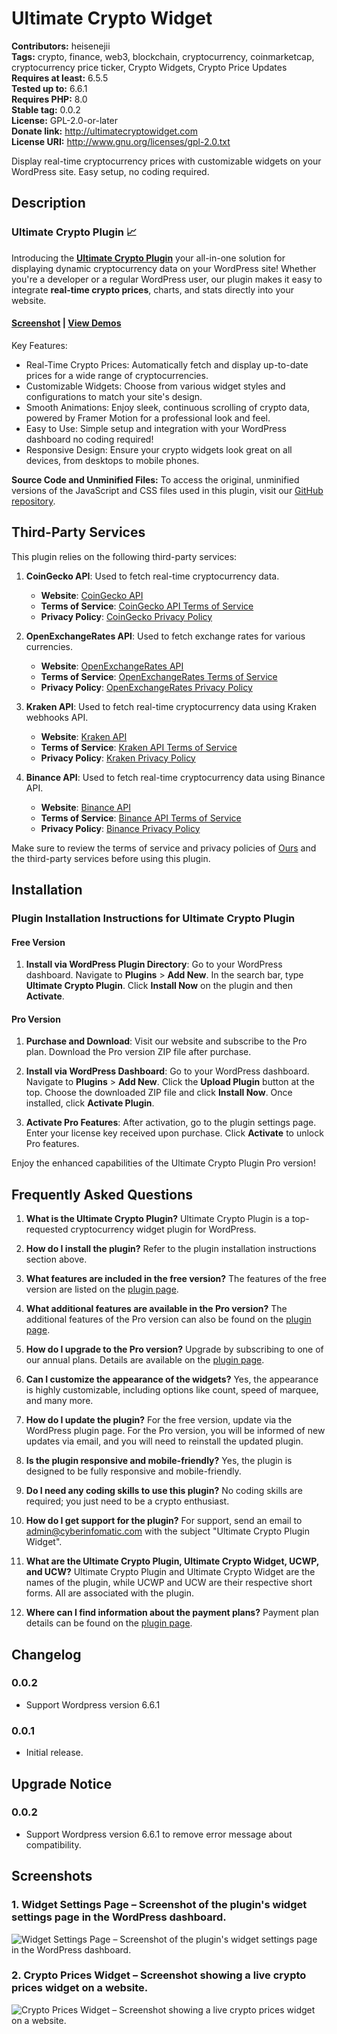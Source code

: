 # Ultimate Crypto Widget #
**Contributors:** heisenejii  
**Tags:** crypto, finance, web3, blockchain, cryptocurrency, coinmarketcap, cryptocurrency price ticker, Crypto Widgets, Crypto Price Updates  
**Requires at least:** 6.5.5  
**Tested up to:** 6.6.1  
**Requires PHP:** 8.0  
**Stable tag:** 0.0.2  
**License:** GPL-2.0-or-later  
**Donate link:** http://ultimatecryptowidget.com  
**License URI:** http://www.gnu.org/licenses/gpl-2.0.txt  

Display real-time cryptocurrency prices with customizable widgets on your WordPress site. Easy setup, no coding required.

## Description ##
### Ultimate Crypto Plugin 📈
Introducing the **[Ultimate Crypto Plugin](http://ultimatecryptowidget.com?utm_source=wp-ultimate-crypto-widget "Ultimate Crypto Widget")**  your all-in-one solution for displaying dynamic cryptocurrency data on your WordPress site! Whether you're a developer or a regular WordPress user, our plugin makes it easy to integrate **real-time crypto prices**, charts, and stats directly into your website.


#### [Screenshot](#screenshots "Ultimate Crypto Widget screenshots.") | [View Demos](http://ultimatecryptowidget.com?utm_source=wp-ultimate-crypto-widget "Ultimate Crypto Widget plugin demos.")

Key Features:
- Real-Time Crypto Prices: Automatically fetch and display up-to-date prices for a wide range of cryptocurrencies.
- Customizable Widgets: Choose from various widget styles and configurations to match your site's design.
- Smooth Animations: Enjoy sleek, continuous scrolling of crypto data, powered by Framer Motion for a professional look and feel.
- Easy to Use: Simple setup and integration with your WordPress dashboard  no coding required!
- Responsive Design: Ensure your crypto widgets look great on all devices, from desktops to mobile phones.

**Source Code and Unminified Files:**
To access the original, unminified versions of the JavaScript and CSS files used in this plugin, visit our [GitHub repository](https://github.com/cyberinfomatic/ultimate-crypto-widget/).

## Third-Party Services
This plugin relies on the following third-party services:

1. **CoinGecko API**: Used to fetch real-time cryptocurrency data.
   - **Website**: [CoinGecko API](https://www.coingecko.com/en/api)
   - **Terms of Service**: [CoinGecko API Terms of Service](https://www.coingecko.com/en/terms)
   - **Privacy Policy**: [CoinGecko Privacy Policy](https://www.coingecko.com/en/privacy)

2. **OpenExchangeRates API**: Used to fetch exchange rates for various currencies.
   - **Website**: [OpenExchangeRates API](https://openexchangerates.org/)
   - **Terms of Service**: [OpenExchangeRates Terms of Service](https://openexchangerates.org/terms)
   - **Privacy Policy**: [OpenExchangeRates Privacy Policy](https://openexchangerates.org/privacy)

3. **Kraken API**: Used to fetch real-time cryptocurrency data using Kraken webhooks API.
   - **Website**: [Kraken API](https://www.kraken.com/features/api)
   - **Terms of Service**: [Kraken API Terms of Service](https://www.kraken.com/legal)
   - **Privacy Policy**: [Kraken Privacy Policy](https://www.kraken.com/legal)

4. **Binance API**: Used to fetch real-time cryptocurrency data using Binance API.
   - **Website**: [Binance API](https://www.binance.com/en/support/faq/360002502072)
   - **Terms of Service**: [Binance API Terms of Service](https://www.binance.com/en/terms)
   - **Privacy Policy**: [Binance Privacy Policy](https://www.binance.com/en/privacy)



Make sure to review the terms of service and privacy policies of [Ours](https://ultimatecryptowidget.com/privacy-policy/) and the third-party services before using this plugin.

## Installation ##
### Plugin Installation Instructions for Ultimate Crypto Plugin

#### Free Version
1. **Install via WordPress Plugin Directory**:
    Go to your WordPress dashboard.
    Navigate to **Plugins** > **Add New**.
    In the search bar, type **Ultimate Crypto Plugin**.
    Click **Install Now** on the plugin and then **Activate**.

#### Pro Version
1. **Purchase and Download**:
    Visit our website and subscribe to the Pro plan.
    Download the Pro version ZIP file after purchase.

2. **Install via WordPress Dashboard**:
    Go to your WordPress dashboard.
    Navigate to **Plugins** > **Add New**.
    Click the **Upload Plugin** button at the top.
    Choose the downloaded ZIP file and click **Install Now**.
    Once installed, click **Activate Plugin**.

3. **Activate Pro Features**:
    After activation, go to the plugin settings page.
    Enter your license key received upon purchase.
    Click **Activate** to unlock Pro features.

Enjoy the enhanced capabilities of the Ultimate Crypto Plugin Pro version!

## Frequently Asked Questions ##

1. **What is the Ultimate Crypto Plugin?**
    Ultimate Crypto Plugin is a top-requested cryptocurrency widget plugin for WordPress.

2. **How do I install the plugin?**
    Refer to the plugin installation instructions section above.

3. **What features are included in the free version?**
    The features of the free version are listed on the [plugin page](https://ultimatecryptowidget.com/).

4. **What additional features are available in the Pro version?**
    The additional features of the Pro version can also be found on the [plugin page](https://ultimatecryptowidget.com/).

5. **How do I upgrade to the Pro version?**
    Upgrade by subscribing to one of our annual plans. Details are available on the [plugin page](https://ultimatecryptowidget.com/).

6. **Can I customize the appearance of the widgets?**
    Yes, the appearance is highly customizable, including options like count, speed of marquee, and many more.

7. **How do I update the plugin?**
    For the free version, update via the WordPress plugin page. For the Pro version, you will be informed of new updates via email, and you will need to reinstall the updated plugin.

8. **Is the plugin responsive and mobile-friendly?**
    Yes, the plugin is designed to be fully responsive and mobile-friendly.

9. **Do I need any coding skills to use this plugin?**
    No coding skills are required; you just need to be a crypto enthusiast.

10. **How do I get support for the plugin?**
     For support, send an email to admin@cyberinfomatic.com with the subject "Ultimate Crypto Plugin Widget".

11. **What are the Ultimate Crypto Plugin, Ultimate Crypto Widget, UCWP, and UCW?**
     Ultimate Crypto Plugin and Ultimate Crypto Widget are the names of the plugin, while UCWP and UCW are their respective short forms. All are associated with the plugin.

12. **Where can I find information about the payment plans?**
     Payment plan details can be found on the [plugin page](https://ultimatecryptowidget.com/).

## Changelog ##

### 0.0.2 ###
* Support Wordpress version 6.6.1

### 0.0.1 ###
* Initial release.

## Upgrade Notice ##

### 0.0.2 ###
* Support Wordpress version 6.6.1 to remove error message about compatibility.

## Screenshots ##

### 1. **Widget Settings Page** – Screenshot of the plugin's widget settings page in the WordPress dashboard. ###
![**Widget Settings Page** – Screenshot of the plugin's widget settings page in the WordPress dashboard.](http://ps.w.org/ultimate-crypto-widget/assets/screenshot-1.png)

### 2. **Crypto Prices Widget** – Screenshot showing a live crypto prices widget on a website. ###
![**Crypto Prices Widget** – Screenshot showing a live crypto prices widget on a website.](http://ps.w.org/ultimate-crypto-widget/assets/screenshot-2.png)


